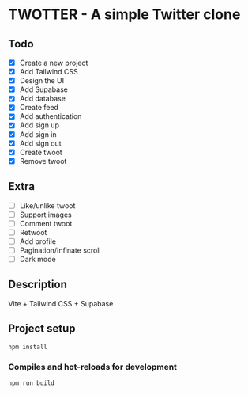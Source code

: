 # TWOTTER - A simple Twitter clone

## Todo
- [x] Create a new project
- [x] Add Tailwind CSS
- [x] Design the UI
- [x] Add Supabase
- [x] Add database
- [x] Create feed
- [x] Add authentication
- [x] Add sign up
- [x] Add sign in
- [x] Add sign out
- [x] Create twoot
- [x] Remove twoot

## Extra
- [ ] Like/unlike twoot
- [ ] Support images
- [ ] Comment twoot
- [ ] Retwoot
- [ ] Add profile
- [ ] Pagination/Infinate scroll
- [ ] Dark mode

## Description
Vite + Tailwind CSS + Supabase

## Project setup

```
npm install
```

### Compiles and hot-reloads for development

```
npm run build
```